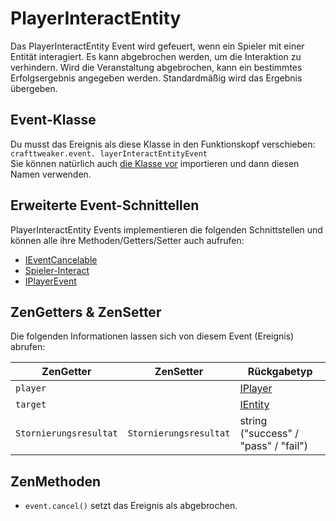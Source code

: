 # PlayerInteractEntity

Das PlayerInteractEntity Event wird gefeuert, wenn ein Spieler mit einer Entität interagiert. Es kann abgebrochen werden, um die Interaktion zu verhindern. Wird die Veranstaltung abgebrochen, kann ein bestimmtes Erfolgsergebnis angegeben werden. Standardmäßig wird das Ergebnis übergeben.

## Event-Klasse

Du musst das Ereignis als diese Klasse in den Funktionskopf verschieben:  
`crafttweaker.event. layerInteractEntityEvent`  
Sie können natürlich auch [die Klasse vor](/AdvancedFunctions/Import/) importieren und dann diesen Namen verwenden.

## Erweiterte Event-Schnittellen

PlayerInteractEntity Events implementieren die folgenden Schnittstellen und können alle ihre Methoden/Getters/Setter auch aufrufen:

- [IEventCancelable](/Vanilla/Events/Events/IEventCancelable/)
- [Spieler-Interact](/Vanilla/Events/Events/PlayerInteract/)
- [IPlayerEvent](/Vanilla/Events/Events/IPlayerEvent/)

## ZenGetters & ZenSetter

Die folgenden Informationen lassen sich von diesem Event (Ereignis) abrufen:

| ZenGetter              | ZenSetter              | Rückgabetyp                           |
| ---------------------- | ---------------------- | ------------------------------------- |
| `player`               |                        | [IPlayer](/Vanilla/Players/IPlayer/)  |
| `target`               |                        | [IEntity](/Vanilla/Entities/IEntity/) |
| `Stornierungsresultat` | `Stornierungsresultat` | string ("success" / "pass" / "fail")  |

## ZenMethoden

- `event.cancel()` setzt das Ereignis als abgebrochen.